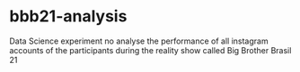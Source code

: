 # bbb21-analysis
Data Science experiment no analyse the performance of all instagram accounts of the participants during the reality show called Big Brother Brasil 21
